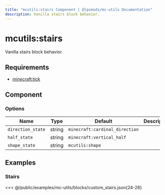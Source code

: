 ```yaml
---
title: "mcutils:stairs Component | @lpsmods/mc-utils Documentation"
description: Vanilla stairs block behavior.
---
```


# mcutils:stairs

Vanilla stairs block behavior.

## Requirements

- [minecraft:tick](https://learn.microsoft.com/en-us/minecraft/creator/reference/content/blockreference/examples/blockcomponents/minecraftblock_tick)

## Component

### Options

| Name              | Type   | Default                        | Description |
| ----------------- | ------ | ------------------------------ | ----------- |
| `direction_state` | string | `minecraft:cardinal_direction` |             |
| `half_state`      | string | `minecraft:vertical_half`      |             |
| `shape_state`     | string | `mcutils:shape`                |             |

## Examples

### Stairs

<<< @/public/examples/mc-utils/blocks/custom_stairs.json{24-28}
